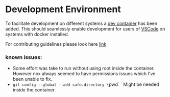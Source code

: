 # Development Environment

To facilitate development on different systems a [dev container](https://containers.dev/) has been added. This should seamlessly enable development for users of [VSCode](https://code.visualstudio.com/docs/devcontainers/containers) on systems with docker installed.

For contributing guidelines please look here [link](../CONTRIBUTING.md)

### known issues:

- Some effort was take to run without using root inside the container. However nox always seemed to have permissions issues which I've been unable to fix.
- `git config --global --add safe.directory \`pwd\` ` Might be needed inside the container.
